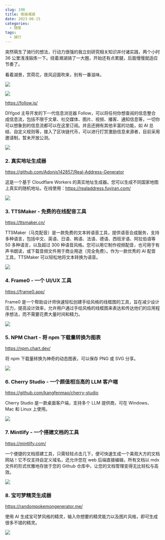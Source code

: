 ```yaml
---
slug: 198
title: 夜骑湘湖
date: 2023-06-15
categories: 
  - 随笔
tags:
  - 骑行
---
```


突然萌生了骑行的想法，行动力很强的我立刻研究相关知识并付诸实践，两个小时 36 公里浅浅锻炼一下。绕着湘湖骑了一大圈，开始还有点累腿，后面慢慢就适应节奏了。

看着湖景，赏荷花，夜风迎面吹来，别有一番滋味。

![](https://imgurl.zishu.me/images/old/2023/648aba29327bf.png)

![](https://imgurl.zishu.me/images/old/2023/648aba29caee1.png)

https://follow.is/

DIYgod 主导开发的下一代信息浏览器 Follow，可以将任何你想查阅的信息整合成信息流，包括不限于文章、社交媒体、图片、视频、播客、通知信息等，一切你可以想象到的信息流都可以在这里订阅。并且还拥有其他丰富的功能，如 AI 总结、自定义规则等，接入了区块链代币，可以进行打赏激励信息来源者，目前采用邀请制，暂未开放公测。

![](https://imgurl.zishu.me/2024/09/1726793406239.webp)

### 2. 真实地址生成器

https://github.com/Adonis142857/Real-Address-Generator

这是一个基于 Cloudflare Workers 的真实地址生成器。您可以生成不同国家地图上真实的随机地址。在线使用：https://realaddress.fuyiran.com/

![](https://imgurl.zishu.me/2024/09/1726629208310.webp)

### 3. TTSMaker - 免费的在线配音工具

https://ttsmaker.cn/

TTSMaker（马克配音）是一款免费的文本转语音工具，提供语音合成服务，支持多种语言，包括中文、英语、日语、韩语、法语、德语、西班牙语、阿拉伯语等 50 多种语言，以及超过 300 种语音风格。您可以用它制作视频配音，也可用于有声书朗读，或下载音频文件用于商业用途（完全免费）。作为一款优秀的 AI 配音工具，TTSMaker 可以轻松地将文本转换为语音。

![](https://imgurl.zishu.me/2024/09/1726652740086.webp)

### 4. Frame0 - 一个 UI/UX 工具

https://frame0.app/

Frame0 是一个帮助设计师快速轻松创建手绘风格的线框图的工具，旨在减少设计压力，提高设计效率，允许用户通过手绘风格的线框图来表达和传达他们的应用程序想法，而不需要花费大量时间和精力。

![](https://imgurl.zishu.me/2024/09/1726710154442.webp)

### 5. NPM Chart - 将 npm 下载量转换为图表

https://npm.chart.dev/

将 npm 下载量转换为神奇的动态图表，可以保存 PNG 或 SVG 分享。

![](https://imgurl.zishu.me/2024/09/1726715147578.webp)

### 6. Cherry Studio - 一个颜值相当高的 LLM 客户端

https://github.com/kangfenmao/cherry-studio

Cherry Studio 是一款桌面客户端，支持多个 LLM 提供商，可在 Windows、Mac 和 Linux 上使用。

![](https://imgurl.zishu.me/2024/09/1726794353781.webp)

### 7. Mintlify - 一个搭建文档的工具

https://mintlify.com/

一个便捷的文档搭建工具，只需轻轻点击几下，便可快速生成一个美观大方的文档网站！它不仅支持自定义域名，还允许您在 web 后端直接编辑，所有文档以 mdx 文件的形式优雅地存放于您的 Github 仓库中，让您的文档管理变得无比轻松与高效。

![](https://imgurl.zishu.me/2024/09/1727253463857.webp)

### 8. 宝可梦精灵生成器

https://randompokemongenerator.me/

使用 AI 生成宝可梦风格的精灵，输入你想要的精灵能力以及图片风格，即可生成很多不错的精灵。

![](https://imgurl.zishu.me/2024/09/1727254637279.webp)
